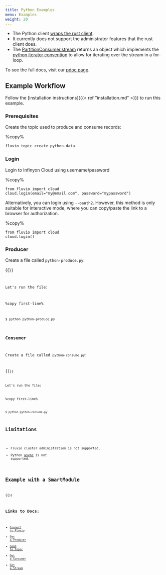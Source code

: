 ```yaml
---
title: Python Examples
menu: Examples
weight: 20
---
```


* The Python client [wraps the rust client](https://www.infinyon.com/blog/2021/03/python-client/).
* It currently does not support the administrator features that the rust client does.
* The [PartitionConsumer.stream](https://infinyon.github.io/fluvio-client-python/fluvio.html#PartitionConsumer.stream) returns an object which implements the [python iterator convention](https://wiki.python.org/moin/Iterator) to allow for iterating over the stream in a for-loop.

To see the full docs, visit our [pdoc page](https://infinyon.github.io/fluvio-client-python/fluvio.html).
## Example Workflow

Follow the [installation instructions]({{< ref "installation.md" >}}) to run this example.

### Prerequisites

Create the topic used to produce and consume records:

%copy%
```bash
fluvio topic create python-data
```

### Login

Login to Infinyon Cloud using username/password

%copy%
```shell
from fluvio import cloud
cloud.login(email="my@email.com", password="mypassword")
```

Alternatively, you can login using `--oauth2`. However, this method is only suitable for interactive mode, where you can copy/paste the link to a browser for authorization.

%copy%
```shell
from fluvio import cloud
cloud.login()
```

### Producer

Create a file called `python-produce.py`:

{{<code file="embeds/client-examples/python/python-produce.py" lang="python" copy=true >}}

Let's run the file: 

%copy first-line%
```shell
$ python python-produce.py
```

### Consumer

Create a file called `python-consume.py`:

{{<code file="embeds/client-examples/python/python-consume.py" lang="python" copy=true >}}

Let's run the file: 

%copy first-line%
```shell
$ python python-consume.py
```

## Limitations
* Fluvio cluster administration is not supported.
* Python [async](https://docs.python.org/3/library/asyncio.html) is not supported.

## Example with a SmartModule

{{<code file="embeds/client-examples/python/hello-python-smartmodule.py" lang="python" copy=true >}}


## Links to Docs:
* [Connect to Fluvio](https://infinyon.github.io/fluvio-client-python/fluvio.html#Fluvio.connect)
* [Get a Producer](https://infinyon.github.io/fluvio-client-python/fluvio.html#Fluvio.topic_producer)
* [Send to Topic](https://infinyon.github.io/fluvio-client-python/fluvio.html#TopicProducer.send)
* [Get a Consumer](https://infinyon.github.io/fluvio-client-python/fluvio.html#Fluvio.partition_consumer)
* [Get a Stream](https://infinyon.github.io/fluvio-client-python/fluvio.html#PartitionConsumer.stream)
